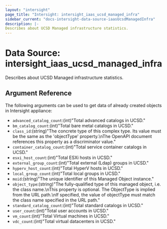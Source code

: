 ```yaml
---
layout: "intersight"
page_title: "Intersight: intersight_iaas_ucsd_managed_infra"
sidebar_current: "docs-intersight-data-source-iaasUcsdManagedInfra"
description: |-
Describes about UCSD Managed infrastructure statistics.
---
```


# Data Source: intersight_iaas_ucsd_managed_infra
Describes about UCSD Managed infrastructure statistics.
## Argument Reference
The following arguments can be used to get data of already created objects in Intersight appliance:
* `advanced_catalog_count`:(int)"Total advanced catalogs in UCSD."
* `bm_catalog_count`:(int)"Total bare metal catalogs in UCSD."
* `class_id`:(string)"The concrete type of this complex type. Its value must be the same as the 'objectType' property.\nThe OpenAPI document references this property as a discriminator value."
* `container_catalog_count`:(int)"Total service container catalogs in UCSD."
* `esxi_host_count`:(int)"Total ESXi hosts in UCSD."
* `external_group_count`:(int)"Total external (Ldap) groups in UCSD."
* `hyperv_host_count`:(int)"Total HyperV hosts in UCSD."
* `local_group_count`:(int)"Total local groups in UCSD."
* `moid`:(string)"The unique identifier of this Managed Object instance."
* `object_type`:(string)"The fully-qualified type of this managed object, i.e. the class name.\nThis property is optional. The ObjectType is implied from the URL path.\nIf specified, the value of objectType must match the class name specified in the URL path."
* `standard_catalog_count`:(int)"Total standard catalogs in UCSD."
* `user_count`:(int)"Total user accounts in UCSD."
* `vm_count`:(int)"Total Virtual machines in UCSD."
* `vdc_count`:(int)"Total virtual datacenters in UCSD."
